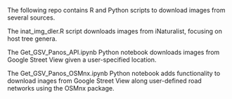 The following repo contains R and Python scripts to download images from several sources.

The inat_img_dler.R script downloads images from iNaturalist, focusing on host tree genera.

The Get_GSV_Panos_API.ipynb Python notebook downloads images from Google Street View given a user-specified location.

The Get_GSV_Panos_OSMnx.ipynb Python notebook adds functionality to download inages from Google Street View along user-defined road networks using the OSMnx package.



